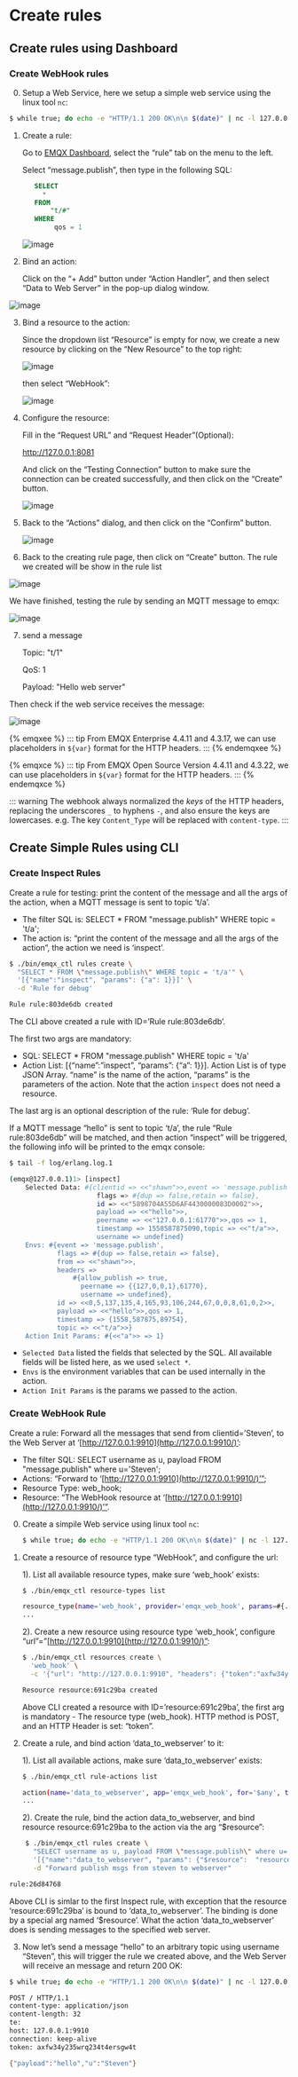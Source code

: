 # Create rules

## Create rules using Dashboard
### Create WebHook rules
0.  Setup a Web Service, here we setup a simple web service using the linux tool `nc`:

   ```bash
   $ while true; do echo -e "HTTP/1.1 200 OK\n\n $(date)" | nc -l 127.0.0.1 8081; done;
   ```

1. Create a rule:

   Go to [EMQX Dashboard](http://127.0.0.1:18083/#/rules), select the “rule” tab on the menu to the left.

    Select “message.publish”, then type in the following SQL:

   ```sql
      SELECT
        *
      FROM
          "t/#"
      WHERE
           qos = 1
   ```

   ![image](../assets/webhook-rulesql-1.png)

2. Bind an action:

    Click on the “+ Add” button under “Action Handler”, and then select “Data to Web Server” in the pop-up dialog window.

  ![image](../assets/webhook-action-1.png)

3. Bind a resource to the action:

   Since the dropdown list “Resource” is empty for now, we create a new resource by clicking on the “New Resource” to the top right:

   ![image](../assets/webhook-action-2.png)

   then select “WebHook”:

   ![image](../assets/webhook-resource-1.png)

4. Configure the resource:

    Fill in the “Request URL” and “Request Header”(Optional):

   http://127.0.0.1:8081

    And click on the “Testing Connection” button to make sure the connection can be created successfully, and then click on the “Create” button.

   ![image](../assets/webhook-resource-2.png)

5. Back to the “Actions” dialog, and then click on the “Confirm” button.

   ![image](../assets/webhook-action-3.png)

6.  Back to the creating rule page, then click on “Create” button. The rule we created will be show in the rule list

   ![image](../assets/webhook-rule-create.png)

   We have finished, testing the rule by sending an MQTT message to emqx:

   ![image](../assets/webhook-rulelist-1.png)

7. send a message

      Topic: "t/1"

      QoS: 1

      Payload: "Hello web server"

 Then check if the web service receives the message:

  ![image](../assets/webhook-result-1.png)

{% emqxee %}
::: tip
From EMQX Enterprise 4.4.11 and 4.3.17, we can use placeholders in `${var}` format for the HTTP headers.
:::
{% endemqxee %}

{% emqxce %}
::: tip
From EMQX Open Source Version 4.4.11 and 4.3.22, we can use placeholders in `${var}` format for the HTTP headers.
:::
{% endemqxce %}

::: warning
The webhook always normalized the *keys* of the HTTP headers, replacing the underscores `_` to
hyphens `-`, and also ensure the keys are lowercases.
e.g. The key `Content_Type` will be replaced with `content-type`.
:::

## Create Simple Rules using CLI
### Create Inspect Rules
Create a rule for testing: print the content of the message and all the args of the action, when a MQTT message is sent to topic ‘t/a’.

- The filter SQL is: SELECT \* FROM "message.publish" WHERE topic = 't/a';
- The action is: “print the content of the message and all the args of the action”, the action we need is ‘inspect’.

```bash
$ ./bin/emqx_ctl rules create \
  "SELECT * FROM \"message.publish\" WHERE topic = 't/a'" \
  '[{"name":"inspect", "params": {"a": 1}}]' \
  -d 'Rule for debug'

Rule rule:803de6db created
```

 The CLI above created a rule with ID=’Rule rule:803de6db’.

 The first two args are mandatory:

- SQL: SELECT \* FROM "message.publish" WHERE topic = 't/a'
- Action List: [{“name”:”inspect”, “params”: {“a”: 1}}]. Action List is of type JSON Array. “name” is the name of the action, “params” is the parameters of the action. Note that the action `inspect` does not need a resource.

 The last arg is an optional description of the rule: ‘Rule for debug’.

If a MQTT message “hello” is sent to topic ‘t/a’, the rule “Rule rule:803de6db” will be matched, and then action “inspect” will be triggered, the following info will be printed to the emqx console:

```bash
$ tail -f log/erlang.log.1

(emqx@127.0.0.1)1> [inspect]
    Selected Data: #{clientid => <<"shawn">>,event => 'message.publish',
                      flags => #{dup => false,retain => false},
                      id => <<"5898704A55D6AF4430000083D0002">>,
                      payload => <<"hello">>,
                      peername => <<"127.0.0.1:61770">>,qos => 1,
                      timestamp => 1558587875090,topic => <<"t/a">>,
                      username => undefined}
    Envs: #{event => 'message.publish',
            flags => #{dup => false,retain => false},
            from => <<"shawn">>,
            headers =>
                #{allow_publish => true,
                  peername => {{127,0,0,1},61770},
                  username => undefined},
            id => <<0,5,137,135,4,165,93,106,244,67,0,0,8,61,0,2>>,
            payload => <<"hello">>,qos => 1,
            timestamp => {1558,587875,89754},
            topic => <<"t/a">>}
    Action Init Params: #{<<"a">> => 1}
```

- `Selected Data` listed the fields that selected by the SQL. All available fields will be listed here, as we used `select *`.
- `Envs` is the environment variables that can be used internally in the action.
- `Action Init Params` is the params we passed to the action.

### Create WebHook Rule
Create a rule: Forward all the messages that send from clientid=’Steven’, to the Web Server at ‘[http://127.0.0.1:9910](http://127.0.0.1:9910/)’:

- The filter SQL: SELECT username as u, payload FROM "message.publish" where
  u='Steven';
- Actions: “Forward to ‘[http://127.0.0.1:9910](http://127.0.0.1:9910/)’”;
- Resource Type: web_hook;
- Resource: “The WebHook resource at ‘[http://127.0.0.1:9910](http://127.0.0.1:9910/)’”.

0.  Create a simpile Web service using linux tool `nc`:

    ```bash
    $ while true; do echo -e "HTTP/1.1 200 OK\n\n $(date)" | nc -l 127.0.0.1 9910; done;
    ```

1.  Create a resource of resource type “WebHook”, and configure the url:

    1).  List all available resource types, make sure ‘web_hook’ exists:

    ```bash
    $ ./bin/emqx_ctl resource-types list

    resource_type(name='web_hook', provider='emqx_web_hook', params=#{...}}, on_create={emqx_web_hook_actions,on_resource_create}, description='WebHook Resource')
    ...
    ```

    2).  Create a new resource using resource type ‘web_hook’, configure “url”=”[http://127.0.0.1:9910](http://127.0.0.1:9910/)”:

    ```bash
    $ ./bin/emqx_ctl resources create \
      'web_hook' \
      -c '{"url": "http://127.0.0.1:9910", "headers": {"token":"axfw34y235wrq234t4ersgw4t"}, "method": "POST"}'

    Resource resource:691c29ba created
    ```

    Above CLI created a resource with ID=’resource:691c29ba’, the first arg is mandatory - The resource type (web_hook). HTTP method is POST, and an HTTP Header is set: “token”.

2.  Create a rule, and bind action ‘data_to_webserver’ to it:

    1).  List all available actions, make sure ‘data_to_webserver’ exists:

      ```bash
      $ ./bin/emqx_ctl rule-actions list

      action(name='data_to_webserver', app='emqx_web_hook', for='$any', types=[web_hook], params=#{'$resource' => ...}, title ='Data to Web Server', description='Forward Messages to Web Server')
      ...
      ```

    2).  Create the rule, bind the action data_to_webserver, and bind resource resource:691c29ba to the action via the arg “$resource”:

  ```bash
      $ ./bin/emqx_ctl rules create \
        "SELECT username as u, payload FROM \"message.publish\" where u='Steven'" \
        '[{"name":"data_to_webserver", "params": {"$resource":  "resource:691c29ba"}}]' \
        -d "Forward publish msgs from steven to webserver"

  rule:26d84768
  ```

 Above CLI is simlar to the first Inspect rule, with exception that the resource ‘resource:691c29ba’ is bound to ‘data_to_webserver’. The binding is done by a special arg named ‘$resource’. What the action ‘data_to_webserver’ does is sending messages to the specified web server.

3. Now let’s send a message “hello” to an arbitrary topic using username “Steven”, this will trigger the rule we created above, and the Web Server will receive an message and return 200 OK:

  ```bash
  $ while true; do echo -e "HTTP/1.1 200 OK\n\n $(date)" | nc -l 127.0.0.1 9910; done;

  POST / HTTP/1.1
  content-type: application/json
  content-length: 32
  te:
  host: 127.0.0.1:9910
  connection: keep-alive
  token: axfw34y235wrq234t4ersgw4t

  {"payload":"hello","u":"Steven"}
  ```
